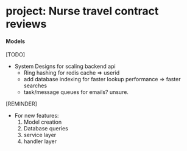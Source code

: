# project: Nurse travel contract reviews

#### Models

[TODO]

* System Designs for scaling backend api
    - Ring hashing for redis cache => userid
    - add database indexing for faster lookup performance => faster searches
    - task/message queues for emails? unsure.

[REMINDER]
* For new features:
    1. Model creation
    2. Database queries
    3. service layer
    4. handler layer
